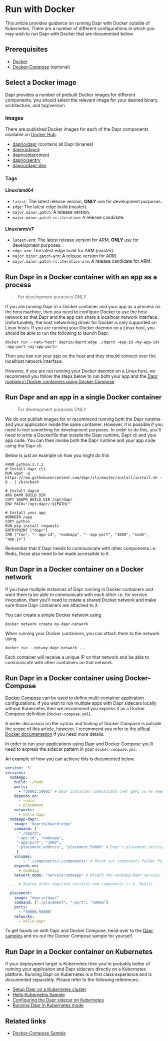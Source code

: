 # Run with Docker
This article provides guidance on running Dapr with Docker outside of Kubernetes. There are a number of different configurations in which you may wish to run Dapr with Docker that are documented below.

## Prerequisites
- [Docker](https://docs.docker.com/get-docker/)
- [Docker-Compose](https://docs.docker.com/compose/install/) (optional)

## Select a Docker image
Dapr provides a number of prebuilt Docker images for different components, you should select the relevant image for your desired binary, architecture, and tag/version.

### Images
There are published Docker images for each of the Dapr components available on [Docker Hub](https://hub.docker.com/u/daprio).
- [daprio/dapr](https://hub.docker.com/r/daprio/dapr) (contains all Dapr binaries)
- [daprio/daprd](https://hub.docker.com/r/daprio/daprd)
- [daprio/placement](https://hub.docker.com/r/daprio/placement)
- [daprio/sentry](https://hub.docker.com/r/daprio/sentry)
- [daprio/dapr-dev](https://hub.docker.com/r/daprio/dapr-dev)

### Tags
#### Linux/amd64
- `latest`: The latest release version, **ONLY** use for development purposes.
- `edge`: The latest edge build (master).
- `major.minor.patch`: A release version.
- `major.minor.patch-rc.iteration`: A release candidate.
#### Linux/arm/v7
- `latest-arm`: The latest release version for ARM, **ONLY** use for development purposes.
- `edge-arm`: The latest edge build for ARM (master).
- `major.minor.patch-arm`: A release version for ARM.
- `major.minor.patch-rc.iteration-arm`: A release candidate for ARM.

## Run Dapr in a Docker container with an app as a process
> For development purposes ONLY

If you are running Dapr in a Docker container and your app as a process on the host machine, then you need to configure
Docker to use the host network so that Dapr and the app can share a localhost network interface. Unfortunately, the host networking driver for Docker is only supported on Linux hosts.
If you are running your Docker daemon on a Linux host, you should be able to run the following to launch Dapr.
```shell
docker run --net="host" daprio/daprd:edge ./daprd -app-id <my-app-id> -app-port <my-app-port>
```
Then you can run your app on the host and they should connect over the localhost network interface.

However, if you are not running your Docker daemon on a Linux host, we recommend you follow the steps below to run
both your app and the [Dapr runtime in Docker containers using Docker Compose](#run-dapr-in-a-docker-container-using-docker-compose).

## Run Dapr and an app in a single Docker container
> For development purposes ONLY

We do not publish images for or recommend running both the Dapr runtime and your application inside the same
container. However, it is possible if you need to test something for development purposes.
In order to do this, you'll need to write a Dockerfile that installs the Dapr runtime, Dapr cli and your app code.
You can then invoke both the Dapr runtime and your app code using the Dapr cli.

Below is just an example on how you might do this
```
FROM python:3.7.1
# Install dapr cli
RUN wget -q https://raw.githubusercontent.com/dapr/cli/master/install/install.sh -O - | /bin/bash

# Install daprd
ARG DAPR_BUILD_DIR
COPY $DAPR_BUILD_DIR /opt/dapr
ENV PATH="/opt/dapr/:${PATH}"

# Install your app
WORKDIR /app
COPY python .
RUN pip install requests
ENTRYPOINT ["dapr"]
CMD ["run", "--app-id", "nodeapp", "--app-port", "3000", "node", "app.js"]
```

Remember that if Dapr needs to communicate with other components i.e. Redis, these also need to
be made accessible to it.

## Run Dapr in a Docker container on a Docker network
If you have multiple instances of Dapr running in Docker containers and want them to be able to
communicate with each other i.e. for service invocation, then you'll need to create a shared Docker network
and make sure those Dapr containers are attached to it.

You can create a simple Docker network using
```
docker network create my-dapr-network
```
When running your Docker containers, you can attach them to the network using
```
docker run --net=my-dapr-network ...
```
Each container will receive a unique IP on that network and be able to communicate with other containers on that network.

## Run Dapr in a Docker container using Docker-Compose
[Docker Compose](https://docs.docker.com/compose/) can be used to define multi-container application
configurations. If you wish to run multiple apps with Dapr sidecars locally without Kubernetes then we recommend you
express it as a Docker Compose definition (`docker-compose.yml`).

A wider discussion on the syntax and tooling of Docker Compose is outside the scope of this article,
however, I recommend you refer to the [offical Docker documentation](https://docs.docker.com/compose/)
if you need more details.

In order to run your applications using Dapr and Docker Compose you'll need to express the sidecar
pattern in your `docker-compose.yml`.

An example of how you can achieve this is documented below.

```yaml
version: '3'
services:
  nodeapp:
    build: ./node
    ports:
      - "50001:50001" # Dapr instances communicate over gRPC so we need to expose the gRPC port
    depends_on:
      - redis
      - placement
    networks:
      - hello-dapr
  nodeapp-dapr:
    image: "daprio/daprd:edge"
    command: [
      "./daprd",
     "-app-id", "nodeapp",
     "-app-port", "3000",
     "-placement-address", "placement:50006" # Dapr's placement service can be reach via the docker DNS entry
     ]
    volumes:
        - "./components/:/components" # Mount our components folder for the runtime to use
    depends_on:
      - nodeapp
    network_mode: "service:nodeapp" # Attach the nodeapp-dapr service to the nodeapp network namespace

  ... # Deploy other daprized services and components (i.e. Redis)

  placement:
    image: "daprio/dapr"
    command: ["./placement", "-port", "50006"]
    ports:
      - "50006:50006"
    networks:
      - hello-dapr
```

To get hands on with Dapr and Docker Compose, head over to the [Dapr samples](https://github.com/dapr/samples) and try out
the Docker Compose sample for yourself.

## Run Dapr in a Docker container on Kubernetes
If your deployment target is Kubernetes then you're probably better of running your applicaiton and Dapr sidecars directly on
a Kubernetes platform. Running Dapr on Kubernetes is a first class experience and is documented separately. Please refer to the
following references:
- [Setup Dapr on a Kubernetes cluster](https://github.com/dapr/docs/blob/ea5b1918778a47555dbdccff0ed6c5b987ed10cf/getting-started/environment-setup.md#installing-dapr-on-a-kubernetes-cluster)
- [Hello Kubernetes Sample](https://github.com/dapr/samples/tree/master/2.hello-kubernetes)
- [Configuring the Dapr sidecar on Kubernetes](https://github.com/dapr/docs/blob/c88d247a2611d6824d41bb5b6adfeb38152dbbc6/howto/configure-k8s/README.md)
- [Running Dapr in Kubernetes mode](https://github.com/dapr/docs/blob/a7668cab5e16d12f364a42d2fe7d75933c6398e9/overview/README.md#running-dapr-in-kubernetes-mode)

## Related links
- [Docker-Compose Sample](https://github.com/dapr/samples/10.hello-docker-compose)
